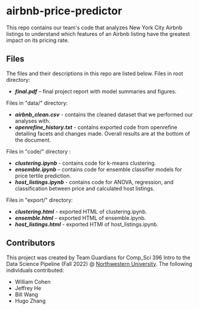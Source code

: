 # airbnb-price-predictor

This repo contains our team's code that analyzes New York City Airbnb listings to understand which features of an Airbnb listing have the greatest impact on its pricing rate.

## Files

The files and their descriptions in this repo are listed below. Files in root directory:
* ***final.pdf*** – final project report with model summaries and figures.

Files in "data/" directory:
* ***airbnb_clean.csv*** - contains the cleaned dataset that we performed our analyses with.
* ***openrefine_history.txt*** - contains exported code from openrefine detailing facets and changes made. Overall results are at the bottom of the document.

Files in "code/" directory :
* ***clustering.ipynb*** - contains code for k-means clustering.
* ***ensemble.ipynb*** – contains code for ensemble classifier models for price tertile prediction.
* ***host_listings.ipynb*** - contains code for ANOVA, regression, and classification between price and calculated host listings.

Files in "export/" directory:
* ***clustering.html*** - exported HTML of clustering.ipynb.
* ***ensemble.html*** – exported HTML of ensemble.ipynb.
* ***host_listings.html*** - exported HTMl of host_listings.ipynb.

## Contributors

This project was created by Team Guardians for Comp_Sci 396 Intro to the Data Science Pipeline (Fall 2022) @ [Northwestern University](https://www.mccormick.northwestern.edu/computer-science/academics/courses/descriptions/396-3.html). The following individuals contributed:

* William Cohen
* Jeffrey He
* Bill Wang
* Hugo Zhang
